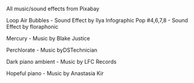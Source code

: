 All music/sound effects from Pixabay

Loop Air Bubbles - Sound Effect by Ilya
Infographic Pop #4,6,7,8 - Sound Effect by floraphonic

Mercury - Music by Blake Justice

Perchlorate - Music byDSTechnician

Dark piano ambient - Music by LFC Records

Hopeful piano - Music by Anastasia Kir
